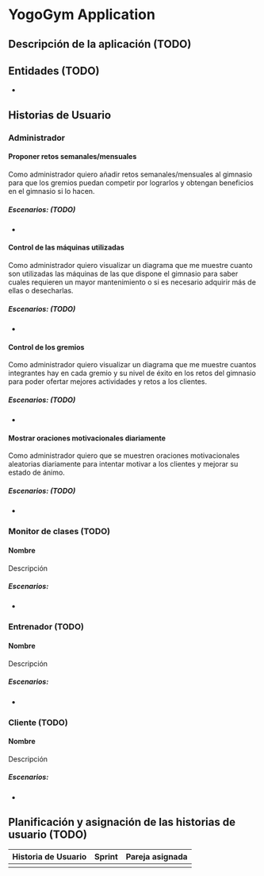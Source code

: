 # YogoGym Application 

## Descripción de la aplicación (TODO)

## Entidades (TODO)
* 

## Historias de Usuario
### Administrador 
#### Proponer retos semanales/mensuales 
Como administrador quiero añadir retos semanales/mensuales al gimnasio para que los gremios puedan competir por lograrlos y obtengan beneficios en el gimnasio si lo hacen.
##### Escenarios: (TODO)
* 
#### Control de las máquinas utilizadas
Como administrador quiero visualizar un diagrama que me muestre cuanto son utilizadas las máquinas de las que dispone el gimnasio para saber cuales requieren un mayor mantenimiento o si es necesario adquirir más de ellas o desecharlas.
##### Escenarios: (TODO)
* 
#### Control de los gremios
Como administrador quiero visualizar un diagrama que me muestre cuantos integrantes hay en cada gremio y su nivel de éxito en los retos del gimnasio para poder ofertar mejores actividades y retos a los clientes.
##### Escenarios: (TODO)
* 
#### Mostrar oraciones motivacionales diariamente
Como administrador quiero que se muestren oraciones motivacionales aleatorias diariamente para intentar motivar a los clientes y mejorar su estado de ánimo.
##### Escenarios: (TODO)
* 
### Monitor de clases (TODO)
#### Nombre
Descripción
##### Escenarios:
* 
### Entrenador (TODO)
#### Nombre
Descripción
##### Escenarios:
* 
### Cliente (TODO)
#### Nombre
Descripción
##### Escenarios:
* 

## Planificación y asignación de las historias de usuario (TODO)
| Historia de Usuario | Sprint | Pareja asignada |
| --- | --- | --- |
|   |   |   | 
